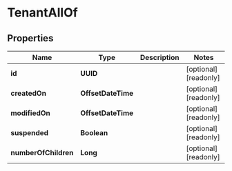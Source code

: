 

# TenantAllOf


## Properties

Name | Type | Description | Notes
------------ | ------------- | ------------- | -------------
**id** | **UUID** |  |  [optional] [readonly]
**createdOn** | **OffsetDateTime** |  |  [optional] [readonly]
**modifiedOn** | **OffsetDateTime** |  |  [optional] [readonly]
**suspended** | **Boolean** |  |  [optional] [readonly]
**numberOfChildren** | **Long** |  |  [optional] [readonly]



